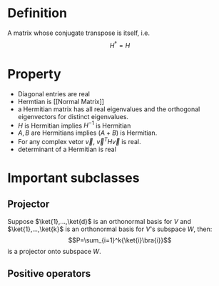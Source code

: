 # Definition
A matrix whose conjugate transpose is itself, i.e.
$$H^\dagger=H$$

# Property
- Diagonal entries are real
- Hermtian is [[Normal Matrix]]
- a Hermitian matrix has all real eigenvalues and the orthogonal eigenvectors for distinct eigenvalues.
- $H$ is Hermitian implies $H^{-1}$ is Hermitian
- $A, B$ are Hermitians implies $(A+B)$ is Hermitian.
- For any complex vetor $\vec v$, $\vec v^T H \vec v$ is real. 
- determinant of a Hermitian is real

# Important subclasses
## Projector
Suppose $\ket{1},...,\ket{d}$ is an orthonormal basis for $V$ and $\ket{1},...,\ket{k}$ is an orthonormal basis for $V$'s subspace $W$, then:
$$P=\sum_{i=1}^k{\ket{i}\bra{i}}$$
is a projector onto subspace $W$. 

## Positive operators

